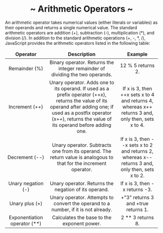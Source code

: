<h1 align='center'>~ Arithmetic Operators ~</h1>

<p>An arithmetic operator takes numerical values (either literals or variables) as their operands and returns a single numerical value. The standard arithmetic operators are addition (+), subtraction (-), multiplication (*), and division (/). In addition to the standard arithmetic operations (+, -, *, /), JavaScript provides the arithmetic operators listed in the following table:</p>

<table align="center">
  <thead>
    <tr align="center">
      <td><b>Operator</b></td>
      <td><b>Description</b></td>
      <td><b>Example</b></td>
    </tr>
  </thead>
  <tbody>
    <tr align="center">
      <td>Remainder (%)</td>
      <td>Binary operator. Returns the integer remainder of dividing the two operands.</td>
      <td>12 % 5 returns 2.</td>
    </tr>
    <tr align="center">
      <td>Increment (++)</td>
      <td> 	Unary operator. Adds one to its operand. If used as a prefix operator (++x), returns the value of its operand after adding one; if used as a postfix operator (x++), returns the value of its operand before adding one.</td>
      <td>If x is 3, then ++x sets x to 4 and returns 4, whereas x++ returns 3 and, only then, sets x to 4.</td>
    </tr>
    <tr align="center">
      <td>Decrement (--)</td>
      <td>Unary operator. Subtracts one from its operand. The return value is analogous to that for the increment operator.</td>
      <td>If x is 3, then --x sets x to 2 and returns 2, whereas x-- returns 3 and, only then, sets x to 2.</td>
    </tr>
    <tr align="center">
      <td>Unary negation (-)</td>
      <td>Unary operator. Returns the negation of its operand.</td>
      <td>If x is 3, then -x returns -3.</td>
    </tr>
    <tr align="center">
      <td>Unary plus (+)</td>
      <td>Unary operator. Attempts to convert the operand to a number, if it is not already.</td>
      <td>+"3" returns 3 and +true returns 1.</td>
    </tr>
    <tr align="center">
      <td>Exponentiation operator (**)</td>
      <td>Calculates the base to the exponent power.</td>
      <td>2 ** 3 returns 8.</td>
    </tr>
  </tbody>
</table>
